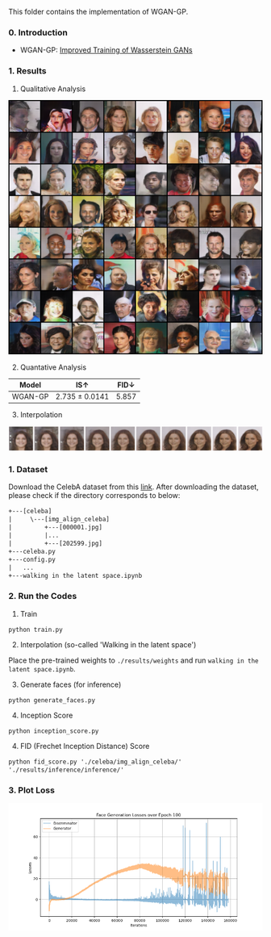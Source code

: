 This folder contains the implementation of WGAN-GP.

### 0. Introduction
- WGAN-GP: [Improved Training of Wasserstein GANs](https://arxiv.org/pdf/1704.00028.pdf)


### 1. Results
1) Qualitative Analysis

<img src = './results/samples/Face_Generation_Epoch_100.png'>

2) Quantative Analysis

| Model | IS↑ | FID↓ |
|:-----:|:-----:|:-----:|
| WGAN-GP | 2.735 ± 0.0141 | 5.857 |

3) Interpolation
<img src = './results/interpolation/Generated_Face_Interpolation.png'>

### 1. Dataset
Download the CelebA dataset from this [link](http://mmlab.ie.cuhk.edu.hk/projects/CelebA.html).
After downloading the dataset, please check if the directory corresponds to below:
```
+---[celeba]
|     \---[img_align_celeba]
|         +---[000001.jpg]
|         |...
|         +---[202599.jpg]
+---celeba.py
+---config.py
|   ...
+---walking in the latent space.ipynb
```

### 2. Run the Codes
1) Train
```
python train.py
```

2) Interpolation (so-called 'Walking in the latent space')

Place the pre-trained weights to `./results/weights` and run `walking in the latent space.ipynb`.

3) Generate faces (for inference)
```
python generate_faces.py
```

4) Inception Score
```
python inception_score.py
```

4) FID (Frechet Inception Distance) Score
```
python fid_score.py './celeba/img_align_celeba/' './results/inference/inference/'
```

### 3. Plot Loss
<img src = './results/plots/Face_Generation_Losses_Epoch_100.png'>

